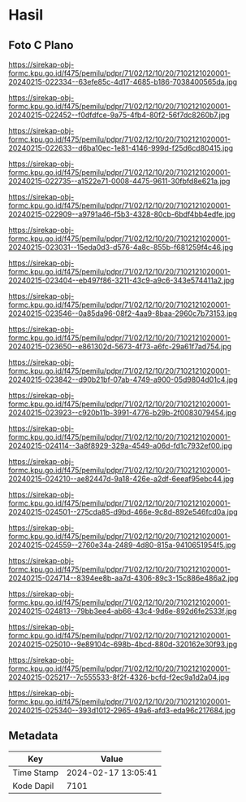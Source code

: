 # Hasil

## Foto C Plano

https://sirekap-obj-formc.kpu.go.id/f475/pemilu/pdpr/71/02/12/10/20/7102121020001-20240215-022334--63efe85c-4d17-4685-b186-7038400565da.jpg

https://sirekap-obj-formc.kpu.go.id/f475/pemilu/pdpr/71/02/12/10/20/7102121020001-20240215-022452--f0dfdfce-9a75-4fb4-80f2-56f7dc8260b7.jpg

https://sirekap-obj-formc.kpu.go.id/f475/pemilu/pdpr/71/02/12/10/20/7102121020001-20240215-022633--d6ba10ec-1e81-4146-999d-f25d6cd80415.jpg

https://sirekap-obj-formc.kpu.go.id/f475/pemilu/pdpr/71/02/12/10/20/7102121020001-20240215-022735--a1522e71-0008-4475-9611-30fbfd8e621a.jpg

https://sirekap-obj-formc.kpu.go.id/f475/pemilu/pdpr/71/02/12/10/20/7102121020001-20240215-022909--a9791a46-f5b3-4328-80cb-6bdf4bb4edfe.jpg

https://sirekap-obj-formc.kpu.go.id/f475/pemilu/pdpr/71/02/12/10/20/7102121020001-20240215-023031--15eda0d3-d576-4a8c-855b-f681259f4c46.jpg

https://sirekap-obj-formc.kpu.go.id/f475/pemilu/pdpr/71/02/12/10/20/7102121020001-20240215-023404--eb497f86-3211-43c9-a9c6-343e574411a2.jpg

https://sirekap-obj-formc.kpu.go.id/f475/pemilu/pdpr/71/02/12/10/20/7102121020001-20240215-023546--0a85da96-08f2-4aa9-8baa-2960c7b73153.jpg

https://sirekap-obj-formc.kpu.go.id/f475/pemilu/pdpr/71/02/12/10/20/7102121020001-20240215-023650--e861302d-5673-4f73-a6fc-29a61f7ad754.jpg

https://sirekap-obj-formc.kpu.go.id/f475/pemilu/pdpr/71/02/12/10/20/7102121020001-20240215-023842--d90b21bf-07ab-4749-a900-05d9804d01c4.jpg

https://sirekap-obj-formc.kpu.go.id/f475/pemilu/pdpr/71/02/12/10/20/7102121020001-20240215-023923--c920b11b-3991-4776-b29b-2f0083079454.jpg

https://sirekap-obj-formc.kpu.go.id/f475/pemilu/pdpr/71/02/12/10/20/7102121020001-20240215-024114--3a8f8929-329a-4549-a06d-fd1c7932ef00.jpg

https://sirekap-obj-formc.kpu.go.id/f475/pemilu/pdpr/71/02/12/10/20/7102121020001-20240215-024210--ae82447d-9a18-426e-a2df-6eeaf95ebc44.jpg

https://sirekap-obj-formc.kpu.go.id/f475/pemilu/pdpr/71/02/12/10/20/7102121020001-20240215-024501--275cda85-d9bd-466e-9c8d-892e546fcd0a.jpg

https://sirekap-obj-formc.kpu.go.id/f475/pemilu/pdpr/71/02/12/10/20/7102121020001-20240215-024559--2760e34a-2489-4d80-815a-9410651954f5.jpg

https://sirekap-obj-formc.kpu.go.id/f475/pemilu/pdpr/71/02/12/10/20/7102121020001-20240215-024714--8394ee8b-aa7d-4306-89c3-15c886e486a2.jpg

https://sirekap-obj-formc.kpu.go.id/f475/pemilu/pdpr/71/02/12/10/20/7102121020001-20240215-024813--79bb3ee4-ab66-43c4-9d6e-892d6fe2533f.jpg

https://sirekap-obj-formc.kpu.go.id/f475/pemilu/pdpr/71/02/12/10/20/7102121020001-20240215-025010--9e89104c-698b-4bcd-880d-320162e30f93.jpg

https://sirekap-obj-formc.kpu.go.id/f475/pemilu/pdpr/71/02/12/10/20/7102121020001-20240215-025217--7c555533-8f2f-4326-bcfd-f2ec9a1d2a04.jpg

https://sirekap-obj-formc.kpu.go.id/f475/pemilu/pdpr/71/02/12/10/20/7102121020001-20240215-025340--393d1012-2965-49a6-afd3-eda96c217684.jpg


## Metadata

| Key        | Value               |
| ---------- | ------------------- |
| Time Stamp | 2024-02-17 13:05:41 |
| Kode Dapil | 7101                |




